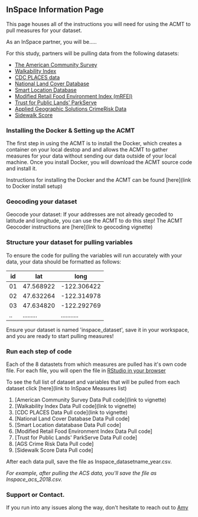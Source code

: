 ## InSpace Information Page

This page houses all of the instructions you will need for using the ACMT to pull measures for your dataset. 

As an InSpace partner, you will be..... 

For this study, partners will be pulling data from the following datasets: 
   -  [The American Community Survey](https://www.census.gov/programs-surveys/acs/about.html)
   -  [Walkability Index](https://www.epa.gov/smartgrowth/smart-location-mapping#walkability)
   -  [CDC PLACES data](https://www.cdc.gov/places/index.html)
   -  [National Land Cover Database](https://www.usgs.gov/centers/eros/science/national-land-cover-database)
   -  [Smart Location Database](https://www.epa.gov/smartgrowth/smart-location-mapping#SLD)
   -  [Modified Retail Food Environment Index (mRFEI)](https://www.cdc.gov/obesity/downloads/census-tract-level-state-maps-mrfei_TAG508.pdf)
   -  [Trust for Public Lands' ParkServe](https://www.tpl.org/parkserve)
   -  [Applied Geographic Solutions CrimeRisk Data](https://appliedgeographic.com/crimerisk/)
   -  [Sidewalk Score](https://journals.sagepub.com/doi/10.1177/0033354920968799)


### Installing the Docker & Setting up the ACMT

The first step in using the ACMT is to install the Docker, which creates a container on your local destop and and allows the ACMT to gather measures for your data without sending our data outside of your local machine. Once you install Docker, you will download the ACMT source code and install it. 

Instructions for installing the Docker and the ACMT can be found [here](link to Docker install setup)

### Geocoding your dataset

Geocode your dataset: If your addresses are not already gecoded to latitude and longitude, you can use the ACMT to do this step! The ACMT Geocoder instructions are [here](link to geocoding vignette)

### Structure your dataset for pulling variables

To ensure the code for pulling the variables will run accurately with your data, your data should be formatted as follows: 

| id  |  lat      | long        | 
|-----|-----------|-------------|
| 01  | 47.568922 | -122.306422 |
| 02  | 47.632264 | -122.314978 |
| 03  | 47.634820 | -122.292769 |
| ..  | ......... | ........... |

Ensure your dataset is named 'inspace_dataset', save it in your workspace, and you are ready to start pulling measures!

### Run each step of code 

Each of the 8 datastets from which measures are pulled has it's own code file. For each file, you will open the file in [RStudio in your browser](http::localhost:8787)

To see the full list of dataset and variables that will be pulled from each dataset click [here](link to InSpace Measures list)

1. [American Community Survey Data Pull code](link to vignette)
2. [Walkability Index Data Pull code](link to vignette)
3. [CDC PLACES Data Pull code](link to vignette)
4. [National Land Cover Database Data Pull code]
5. [Smart Location datatabase Data Pull code]
6. [Modified Retail Food Environment Index Data Pull code]
7. [Trust for Public Lands' ParkServe Data Pull code]
8. [AGS Crime Risk Data Pull code]
9. [Sidewalk Score Data Pull code]

After each data pull, save the file as Inspace_datasetname_year.csv.

*For example, after pulling the ACS data, you'll save the file as Inspace_acs_2018.csv.*

### Support or Contact. 

If you run into any issues along the way, don't hesitate to reach out to [Amy](mailto:aybloom@uw.edu)
